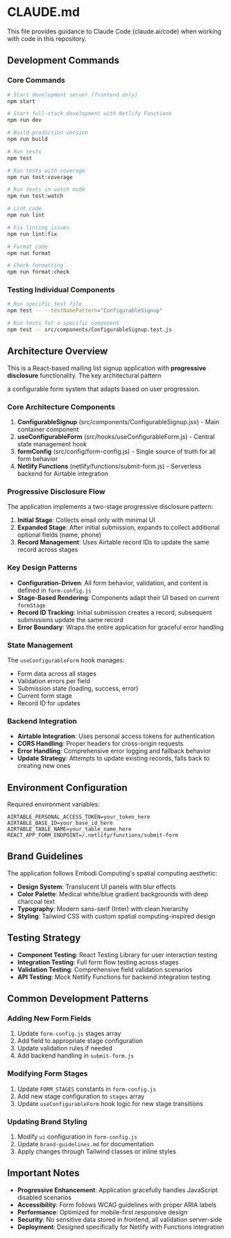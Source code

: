 # CLAUDE.md

This file provides guidance to Claude Code (claude.ai/code) when working with code in this repository.

## Development Commands

### Core Commands
```bash
# Start development server (frontend only)
npm start

# Start full-stack development with Netlify Functions
npm run dev

# Build production version
npm run build

# Run tests
npm test

# Run tests with coverage
npm run test:coverage

# Run tests in watch mode
npm run test:watch

# Lint code
npm run lint

# Fix linting issues
npm run lint:fix

# Format code
npm run format

# Check formatting
npm run format:check
```

### Testing Individual Components
```bash
# Run specific test file
npm test -- --testNamePattern="ConfigurableSignup"

# Run tests for a specific component
npm test -- src/components/ConfigurableSignup.test.js
```

## Architecture Overview

This is a React-based mailing list signup application with **progressive disclosure** functionality. The key architectural pattern

a configurable form system that adapts based on user progression.

### Core Architecture Components

1. **ConfigurableSignup** (src/components/ConfigurableSignup.jsx) - Main container component
2. **useConfigurableForm** (src/hooks/useConfigurableForm.js) - Central state management hook
3. **formConfig** (src/config/form-config.js) - Single source of truth for all form behavior
4. **Netlify Functions** (netlify/functions/submit-form.js) - Serverless backend for Airtable integration

### Progressive Disclosure Flow

The application implements a two-stage progressive disclosure pattern:

1. **Initial Stage**: Collects email only with minimal UI
2. **Expanded Stage**: After initial submission, expands to collect additional optional fields (name, phone)
3. **Record Management**: Uses Airtable record IDs to update the same record across stages

### Key Design Patterns

- **Configuration-Driven**: All form behavior, validation, and content is defined in `form-config.js`
- **Stage-Based Rendering**: Components adapt their UI based on current `formStage`
- **Record ID Tracking**: Initial submission creates a record, subsequent submissions update the same record
- **Error Boundary**: Wraps the entire application for graceful error handling

### State Management

The `useConfigurableForm` hook manages:
- Form data across all stages
- Validation errors per field
- Submission state (loading, success, error)
- Current form stage
- Record ID for updates

### Backend Integration

- **Airtable Integration**: Uses personal access tokens for authentication
- **CORS Handling**: Proper headers for cross-origin requests
- **Error Handling**: Comprehensive error logging and fallback behavior
- **Update Strategy**: Attempts to update existing records, falls back to creating new ones

## Environment Configuration

Required environment variables:
```
AIRTABLE_PERSONAL_ACCESS_TOKEN=your_token_here
AIRTABLE_BASE_ID=your_base_id_here
AIRTABLE_TABLE_NAME=your_table_name_here
REACT_APP_FORM_ENDPOINT=/.netlify/functions/submit-form
```

## Brand Guidelines

The application follows Embodi Computing's spatial computing aesthetic:
- **Design System**: Translucent UI panels with blur effects
- **Color Palette**: Medical white/blue gradient backgrounds with deep charcoal text
- **Typography**: Modern sans-serif (Inter) with clean hierarchy
- **Styling**: Tailwind CSS with custom spatial computing-inspired design

## Testing Strategy

- **Component Testing**: React Testing Library for user interaction testing
- **Integration Testing**: Full form flow testing across stages
- **Validation Testing**: Comprehensive field validation scenarios
- **API Testing**: Mock Netlify Functions for backend integration testing

## Common Development Patterns

### Adding New Form Fields
1. Update `form-config.js` stages array
2. Add field to appropriate stage configuration
3. Update validation rules if needed
4. Add backend handling in `submit-form.js`

### Modifying Form Stages
1. Update `FORM_STAGES` constants in `form-config.js`
2. Add new stage configuration to `stages` array
3. Update `useConfigurableForm` hook logic for new stage transitions

### Updating Brand Styling
1. Modify `ui` configuration in `form-config.js`
2. Update `brand-guidelines.md` for documentation
3. Apply changes through Tailwind classes or inline styles

## Important Notes

- **Progressive Enhancement**: Application gracefully handles JavaScript disabled scenarios
- **Accessibility**: Form follows WCAG guidelines with proper ARIA labels
- **Performance**: Optimized for mobile-first responsive design
- **Security**: No sensitive data stored in frontend, all validation server-side
- **Deployment**: Designed specifically for Netlify with Functions integration